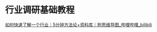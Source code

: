 # 行业调研基础教程


[如何快速了解一个行业｜5分钟方法论+资料库｜附思维导图\_哔哩哔哩\_bilibili](https://www.bilibili.com/video/BV1Vg411z7YN)